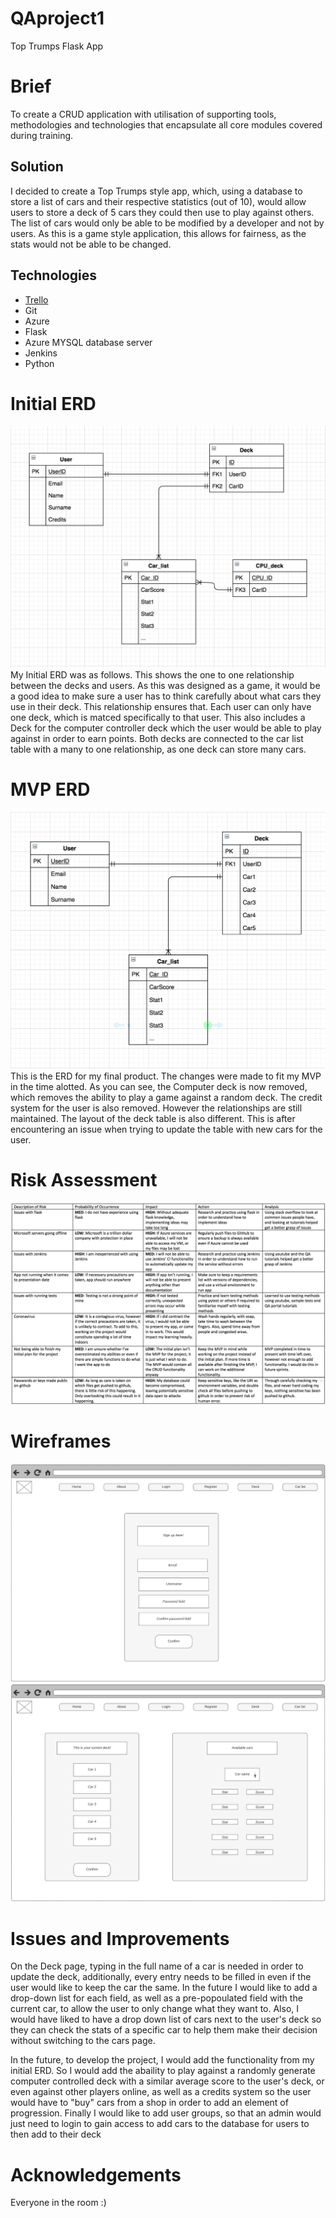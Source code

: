 # QAproject1

Top Trumps Flask App

# Brief
To create a CRUD application with utilisation of supporting tools, methodologies and technologies that encapsulate all core modules covered during training.

## Solution
I decided to create a Top Trumps style app, which, using a database to store a list of cars and their respective statistics (out of 10), would allow users to store a deck of 5 cars they could then use to play against others.
The list of cars would only be able to be modified by a developer and not by users. As this is a game style application, this allows for fairness, as the stats would not be able to be changed.

## Technologies
* [Trello](https://trello.com/b/moiNF5ka/top-trumps-project)
* Git
* Azure
* Flask
* Azure MYSQL database server
* Jenkins
* Python

# Initial ERD
![ERD](https://github.com/hman191/QAproject1/blob/master/Documentation/Screen%20Shot%202020-03-07%20at%2016.28.00.png "Initial ERD")
My Initial ERD was as follows. This shows the one to one relationship between the decks and users. As this was designed as a game, it would be a good idea to make sure a user has to think carefully about what cars they use in their deck. This relationship ensures that. Each user can only have one deck, which is matced specifically to that user. This also includes a Deck for the computer controller deck which the user would be able to play against in order to earn points. Both decks are connected to the car list table with a many to one relationship, as one deck can store many cars.

# MVP ERD
![ERD](https://github.com/hman191/QAproject1/blob/master/Documentation/Screen%20Shot%202020-03-07%20at%2016.42.44.png "MVP ERD")
This is the ERD for my final product. The changes were made to fit my MVP in the time alotted. As you can see, the Computer deck is now removed, which removes the ability to play a game against a random deck. The credit system for the user is also removed. However the relationships are still maintained. The layout of the deck table is also different. This is after encountering an issue when trying to update the table with new cars for the user.

# Risk Assessment
![Risk Assessment](https://github.com/hman191/QAproject1/blob/master/Documentation/Screen%20Shot%202020-03-07%20at%2021.37.24.png "Risk Assessment")
# Wireframes
![login wireframe](https://github.com/hman191/QAproject1/blob/master/Documentation/Screen%20Shot%202020-03-07%20at%2017.11.08.png "Login Wireframe")
![Deck wireframe](https://github.com/hman191/QAproject1/blob/master/Documentation/Screen%20Shot%202020-03-07%20at%2017.18.21.png "Deck Wireframe")

# Issues and Improvements
On the Deck page, typing in the full name of a car is needed in order to update the deck, additionally, every entry needs to be filled in even if the user would like to keep the car the same. In the future I would like to add a drop-down list for each field, as well as a pre-popoulated field with the current car, to allow the user to only change what they want to.
Also, I would have liked to have a drop down list of cars next to the user's deck so they can check the stats of a specific car to help them make their decision without switching to the cars page.

In the future, to develop the project, I would add the functionality from my initial ERD. So I would add the abaility to play against a randomly generate computer controlled deck with a similar average score to the user's deck, or even against other players online, as well as a credits system so the user would have to "buy" cars from a shop in order to add an element of progression.
Finally I would like to add user groups, so that an admin would just need to login to gain access to add cars to the database for users to then add to their deck

# Acknowledgements
Everyone in the room :)


